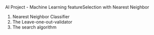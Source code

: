 AI Project - Machine Learning
  featureSelection with Nearest Neighbor
  1. Nearest Neighbor Classifier
  2. The Leave-one-out-validator
  3. The search algorithm
